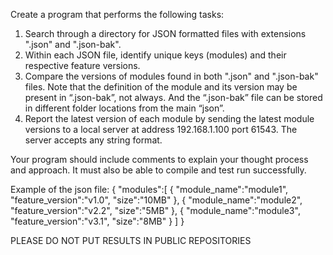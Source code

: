 Create a program that performs the following tasks:
1. Search through a directory for JSON formatted files with extensions ".json" and
".json-bak".
2. Within each JSON file, identify unique keys (modules) and their respective feature
versions.
3. Compare the versions of modules found in both ".json" and ".json-bak" files. Note that
the definition of the module and its version may be present in “.json-bak”, not always.
And the “.json-bak” file can be stored in different folder locations from the main “json”.
4. Report the latest version of each module by sending the latest module versions to a local
server at address 192.168.1.100 port 61543. The server accepts any string format.

Your program should include comments to explain your thought process and approach. It must
also be able to compile and test run successfully.

Example of the json file:
{
    "modules":[
        {
            "module_name":"module1",
            "feature_version":"v1.0",
            "size":"10MB"
        },
        {
            "module_name":"module2",
            "feature_version":"v2.2",
            "size":"5MB"
        },
        {
            "module_name":"module3",
            "feature_version":"v3.1",
            "size":"8MB"
        }
    ]
}

PLEASE DO NOT PUT RESULTS IN PUBLIC REPOSITORIES
